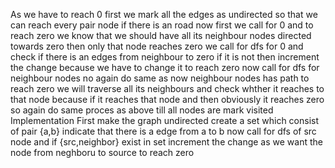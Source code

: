 As we have to reach 0
first we mark all the edges as undirected
so that we can reach every  pair node if there is an road
now first we call for 0
and to reach zero we know that we should have all its neighbour nodes directed towards
zero then only that node reaches zero
we call for dfs for 0
and check if there is an edges from neighbour to zero if it is not
then increment the change because we have to change it to reach zero
now call for dfs for neighbour nodes
no again do same as now neighbour nodes has path to reach zero
we will traverse all its neighbours and check whther it reaches to that node because
if  it reaches that node and then obviously it reaches zero
so again do same proces as above till all nodes are mark visited
Implementation
First make the graph undirected
create a set which consist of pair {a,b} indicate that there is a edge from a to b
now call for dfs of src  node and if {src,neighbor} exist in set increment the change
as we want the node from neghboru to source to reach zero